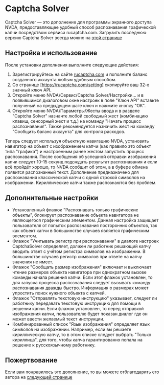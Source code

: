 # Captcha Solver

Captcha Solver — это дополнение для программы экранного доступа NVDA, предоставляющее удобный способ распознавания графической капчи посредством сервиса rucaptcha.com.
Загрузить последнюю версию Captcha Solver всегда можно на [этой странице](https://github.com/kvark128/captchaSolver/releases/latest)

## Настройка и использование
После установки дополнения выполните следующие действия:

1. Зарегистрируйтесь на сайте [rucaptcha.com](https://rucaptcha.com/) и пополните баланс созданного аккаунта любым удобным способом.
2. Со странице [https://rucaptcha.com/setting] скопируйте ваш 32-х значный ключ API.
3. Откройте меню NVDA/Сервис/Captcha Solver/Настройки... и в появившимся диалоговом окне настроек в поле "Ключ API" вставьте полученый на предыдущем шаге ключ и нажмите кнопку "OK".
4. Откройте меню NVDA/Параметры/Жесты ввода и в разделе "Captcha Solver" назначте любой свободный жест (комбинацию клавиш, сенсорный жест и т.д.) на команду "Начать процесс распознавания". Также рекомендуется назначить жест на команду "Сообщить баланс аккаунта" для контроля расходов.

Теперь следует используя объектную навигацию NVDA, установить навигатор на объект с изображением капчи (как правило это объект типа "графика") и настроенным ранее жестом запустить процесс распознавания.
После сообщения об успешной отправки изображения капчи следует 10-15 секунд подождать результат распознавания и если всё пройдёт хорошо, то NVDA сообщит об этом, а в буфере обмена появится распознанный текст.
Дополнение предназначено для распознавания классической капчи с одной строкой символов на изображении. Кириллические капчи также распознаются без проблем.

## Дополнительные настройки

* Установленный флажок "Распознавать только графические объекты", блокирует распознавание объекта навигатора не являющегося графическим элементом. Данная настройка защищает пользователя от попыток распознавания посторонних объектов, так как объект капчи в большинстве случаев является графическим элементом.
* Флажок "Учитывать регистр при распознавании" в диалоге настроек CaptchaSolver определяет, должен ли работник решающий капчу вводить ответ с учётом регистра символов на изображении. В большинстве случаев регистр символов при ответе на капчу значения не имеет.
* Флажок "Сообщать размер изображения" включает и выключает чтение размеров объекта навигатора при однократном вызове команды начала решения капчи. Если этот флажок установлен, то для запуска процесса распознавания следует вызывать команду распознавания дважды быстро. Информация о размерах может упростить поиск нужного объекта с капчей.
* Флажок "Отправлять текстовую инструкцию" указывает, следует ли работнику передавать текстовую инструкцию для помощи в решении капчи. Если флажок установлен, то перед отправкой изображения капчи, пользователю будет показан диалог где он может ввести желаемый текст инструкции.
* Комбинированный список "Язык изображения" определяет язык символов на изображении. Например, если вы решаете кириллическую капчу, то в этом списке следует выбрать "Только кириллица", для того, чтобы капча гарантированно попала на решение к русскоязычному работнику.

## Пожертвование
Если вам понравилось это дополнение, то вы можете отблагодарить его автора на [следующей странице](https://money.yandex.ru/to/410012293543375)

